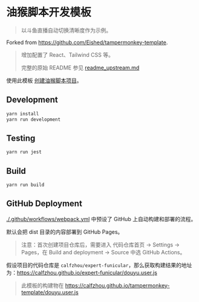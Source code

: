 # 油猴脚本开发模板

> 以斗鱼直播自动切换清晰度作为示例。

Forked from <https://github.com/Eished/tampermonkey-template>.

> 增加配置了 React、Tailwind CSS 等。
>
> 完整的原始 README 参见 [readme_upstream.md](./readme_upstream.md)

使用此模板 [创建油猴脚本项目](https://github.com/calfzhou/tampermonkey-template/generate)。

## Development

```bash
yarn install
yarn run development
```

## Testing

```bash
yarn run jest
```

## Build

```bash
yarn run build
```

## GitHub Deployment

[./.github/workflows/webpack.yml](./.github/workflows/webpack.yml) 中预设了 GitHub 上自动构建和部署的流程。

默认会把 dist 目录的内容部署到 GitHub Pages。

> 注意：首次创建项目仓库后，需要进入 代码仓库首页 -> Settings -> Pages，在 Build and deployment -> Source 中选 GitHub Actions。

假设项目的代码仓库是 `calfzhou/expert-funicular`，那么获取构建结果的地址为：<https://calfzhou.github.io/expert-funicular/douyu.user.js>

> 此模板的构建物在 <https://calfzhou.github.io/tampermonkey-template/douyu.user.js>
